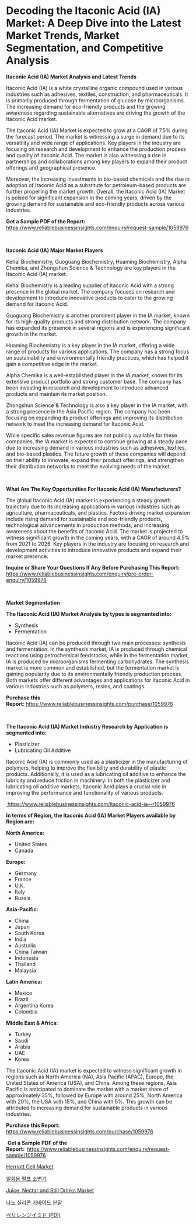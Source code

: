 <p><h1>Decoding the Itaconic Acid (IA) Market: A Deep Dive into the Latest Market Trends, Market Segmentation, and Competitive Analysis</h1></p><p><strong>Itaconic Acid (IA) Market Analysis and Latest Trends</strong></p>
<p><p>Itaconic Acid (IA) is a white crystalline organic compound used in various industries such as adhesives, textiles, construction, and pharmaceuticals. It is primarily produced through fermentation of glucose by microorganisms. The increasing demand for eco-friendly products and the growing awareness regarding sustainable alternatives are driving the growth of the Itaconic Acid market.</p><p>The Itaconic Acid (IA) Market is expected to grow at a CAGR of 7.5% during the forecast period. The market is witnessing a surge in demand due to its versatility and wide range of applications. Key players in the industry are focusing on research and development to enhance the production process and quality of Itaconic Acid. The market is also witnessing a rise in partnerships and collaborations among key players to expand their product offerings and geographical presence.</p><p>Moreover, the increasing investments in bio-based chemicals and the rise in adoption of Itaconic Acid as a substitute for petroleum-based products are further propelling the market growth. Overall, the Itaconic Acid (IA) Market is poised for significant expansion in the coming years, driven by the growing demand for sustainable and eco-friendly products across various industries.</p></p>
<p><strong>Get a Sample PDF of the Report:&nbsp;</strong> <a href="https://www.reliablebusinessinsights.com/enquiry/request-sample/1059976">https://www.reliablebusinessinsights.com/enquiry/request-sample/1059976</a></p>
<p>&nbsp;</p>
<p><strong>Itaconic Acid (IA) Major Market Players</strong></p>
<p><p>Kehai Biochemistry, Guoguang Biochemistry, Huaming Biochemistry, Alpha Chemika, and Zhongshun Science & Technology are key players in the Itaconic Acid (IA) market. </p><p>Kehai Biochemistry is a leading supplier of Itaconic Acid with a strong presence in the global market. The company focuses on research and development to introduce innovative products to cater to the growing demand for Itaconic Acid. </p><p>Guoguang Biochemistry is another prominent player in the IA market, known for its high-quality products and strong distribution network. The company has expanded its presence in several regions and is experiencing significant growth in the market.</p><p>Huaming Biochemistry is a key player in the IA market, offering a wide range of products for various applications. The company has a strong focus on sustainability and environmentally friendly practices, which has helped it gain a competitive edge in the market.</p><p>Alpha Chemika is a well-established player in the IA market, known for its extensive product portfolio and strong customer base. The company has been investing in research and development to introduce advanced products and maintain its market position.</p><p>Zhongshun Science & Technology is also a key player in the IA market, with a strong presence in the Asia Pacific region. The company has been focusing on expanding its product offerings and improving its distribution network to meet the increasing demand for Itaconic Acid.</p><p>While specific sales revenue figures are not publicly available for these companies, the IA market is expected to continue growing at a steady pace due to increasing demand in various industries such as adhesives, textiles, and bio-based plastics. The future growth of these companies will depend on their ability to innovate, expand their product offerings, and strengthen their distribution networks to meet the evolving needs of the market.</p></p>
<p>&nbsp;</p>
<p><strong>What Are The Key Opportunities For Itaconic Acid (IA) Manufacturers?</strong></p>
<p><p>The global Itaconic Acid (IA) market is experiencing a steady growth trajectory due to its increasing applications in various industries such as agriculture, pharmaceuticals, and plastics. Factors driving market expansion include rising demand for sustainable and eco-friendly products, technological advancements in production methods, and increasing awareness about the benefits of Itaconic Acid. The market is projected to witness significant growth in the coming years, with a CAGR of around 4.5% from 2021 to 2026. Key players in the industry are focusing on research and development activities to introduce innovative products and expand their market presence.</p></p>
<p><strong>Inquire or Share Your Questions If Any Before Purchasing This Report:</strong> <a href="https://www.reliablebusinessinsights.com/enquiry/pre-order-enquiry/1059976">https://www.reliablebusinessinsights.com/enquiry/pre-order-enquiry/1059976</a></p>
<p>&nbsp;</p>
<p><strong>Market Segmentation</strong></p>
<p><strong>The Itaconic Acid (IA) Market Analysis by types is segmented into:</strong></p>
<p><ul><li>Synthesis</li><li>Fermentation</li></ul></p>
<p><p>Itaconic Acid (IA) can be produced through two main processes: synthesis and fermentation. In the synthesis market, IA is produced through chemical reactions using petrochemical feedstocks, while in the fermentation market, IA is produced by microorganisms fermenting carbohydrates. The synthesis market is more common and established, but the fermentation market is gaining popularity due to its environmentally friendly production process. Both markets offer different advantages and applications for Itaconic Acid in various industries such as polymers, resins, and coatings.</p></p>
<p><strong>Purchase this Report:&nbsp;</strong><a href="https://www.reliablebusinessinsights.com/purchase/1059976">https://www.reliablebusinessinsights.com/purchase/1059976</a></p>
<p>&nbsp;</p>
<p><strong>The Itaconic Acid (IA) Market Industry Research by Application is segmented into:</strong></p>
<p><ul><li>Plasticizer</li><li>Lubricating Oil Additive</li></ul></p>
<p><p>Itaconic Acid (IA) is commonly used as a plasticizer in the manufacturing of polymers, helping to improve the flexibility and durability of plastic products. Additionally, it is used as a lubricating oil additive to enhance the lubricity and reduce friction in machinery. In both the plasticizer and lubricating oil additive markets, Itaconic Acid plays a crucial role in improving the performance and functionality of various products.</p></p>
<p><a href="https://www.reliablebusinessinsights.com/itaconic-acid-ia--r1059976">&nbsp;https://www.reliablebusinessinsights.com/itaconic-acid-ia--r1059976</a></p>
<p><strong>In terms of Region, the Itaconic Acid (IA) Market Players available by Region are:</strong></p>
<p>
    <p> <strong> North America: </strong>
        <ul>
            <li>United States</li>
            <li>Canada</li>
        </ul>
        </p> 
    <p> <strong> Europe: </strong>
        <ul>
            <li>Germany</li>
            <li>France</li>
            <li>U.K.</li>
            <li>Italy</li>
            <li>Russia</li>
        </ul>
        </p> 
    <p> <strong> Asia-Pacific: </strong>
        <ul>
            <li>China</li>
            <li>Japan</li>
            <li>South Korea</li>
            <li>India</li>
            <li>Australia</li>
            <li>China Taiwan</li>
            <li>Indonesia</li>
            <li>Thailand</li>
            <li>Malaysia</li>
        </ul>
        </p> 
    <p> <strong> Latin America: </strong>
        <ul>
            <li>Mexico</li>
            <li>Brazil</li>
            <li>Argentina Korea</li>
            <li>Colombia</li>
        </ul>
        </p> 
    <p> <strong> Middle East & Africa: </strong>
        <ul>
            <li>Turkey</li>
            <li>Saudi</li>
            <li>Arabia</li>
            <li>UAE</li>
            <li>Korea</li>
        </ul>
    </p>
    </p>
<p><p>The Itaconic Acid (IA) market is expected to witness significant growth in regions such as North America (NA), Asia Pacific (APAC), Europe, the United States of America (USA), and China. Among these regions, Asia Pacific is anticipated to dominate the market with a market share of approximately 35%, followed by Europe with around 25%, North America with 20%, the USA with 15%, and China with 5%. This growth can be attributed to increasing demand for sustainable products in various industries.</p></p>
<p><strong>Purchase this Report: </strong><a href="https://www.reliablebusinessinsights.com/purchase/1059976">https://www.reliablebusinessinsights.com/purchase/1059976</a></p>
<p>&nbsp;<strong>Get a Sample PDF of the Report:&nbsp;&nbsp;</strong><a href="https://www.reliablebusinessinsights.com/enquiry/request-sample/1059976">https://www.reliablebusinessinsights.com/enquiry/request-sample/1059976</a></p>
<p><strong></strong></p>
<p><p><a href="https://issuu.com/reportprime-2/docs/herriott-cell-market-size-2030.pptx">Herriott Cell Market</a></p><p><a href="https://github.com/TrevorKruvalis5678/Market-Research-Report-List-2/blob/main/562705197816.md">일회용 펄프 소변기</a></p><p><a href="https://github.com/nicholepatriciadoylenwnrjr0/Market-Research-Report-List-2/blob/main/juice-nectar-and-still-drinks-market.md">Juice, Nectar and Still Drinks Market</a></p><p><a href="https://github.com/anton65482023/Market-Research-Report-List-1/blob/main/815156484613.md">나노 실리콘 카바이드 분말</a></p><p><a href="https://github.com/avbqbctihcbe2/Market-Research-Report-List-2/blob/main/366971791770.md">ペリレンジイミド (PDI)</a></p></p>